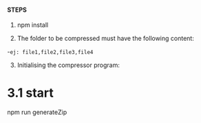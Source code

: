 #### STEPS

1. npm install

2. The folder to be compressed must have the following content:

-`ej: file1,file2,file3,file4`

3. Initialising the compressor program:

# 3.1 start

npm run generateZip
